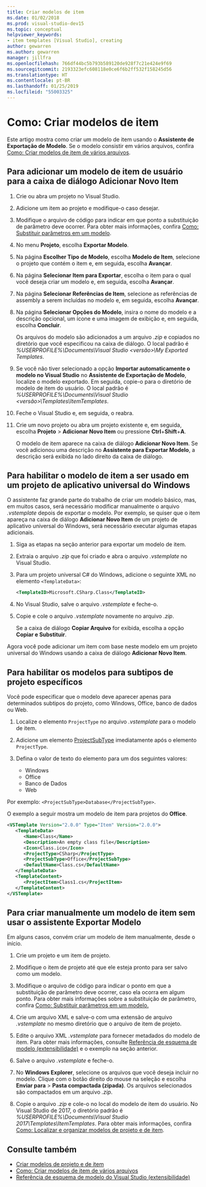 ```yaml
---
title: Criar modelos de item
ms.date: 01/02/2018
ms.prod: visual-studio-dev15
ms.topic: conceptual
helpviewer_keywords:
- item templates [Visual Studio], creating
author: gewarren
ms.author: gewarren
manager: jillfra
ms.openlocfilehash: 766df44bc5b793b589120de928f7c21e424e9f69
ms.sourcegitcommit: 2193323efc608118e0ce6f6b2ff532f158245d56
ms.translationtype: HT
ms.contentlocale: pt-BR
ms.lasthandoff: 01/25/2019
ms.locfileid: "55003325"
---
```

# <a name="how-to-create-item-templates"></a>Como: Criar modelos de item

Este artigo mostra como criar um modelo de item usando o **Assistente de Exportação de Modelo**. Se o modelo consistir em vários arquivos, confira [Como: Criar modelos de item de vários arquivos](../ide/how-to-create-multi-file-item-templates.md).

## <a name="to-add-a-user-item-template-to-the-add-new-item-dialog-box"></a>Para adicionar um modelo de item de usuário para a caixa de diálogo Adicionar Novo Item

1. Crie ou abra um projeto no Visual Studio.

1. Adicione um item ao projeto e modifique-o caso desejar.

1. Modifique o arquivo de código para indicar em que ponto a substituição de parâmetro deve ocorrer. Para obter mais informações, confira [Como: Substituir parâmetros em um modelo](../ide/how-to-substitute-parameters-in-a-template.md).

1. No menu **Projeto**, escolha **Exportar Modelo**.

1. Na página **Escolher Tipo de Modelo**, escolha **Modelo de Item**, selecione o projeto que contém o item e, em seguida, escolha **Avançar**.

1. Na página **Selecionar Item para Exportar**, escolha o item para o qual você deseja criar um modelo e, em seguida, escolha **Avançar**.

1. Na página **Selecionar Referências de Item**, selecione as referências de assembly a serem incluídas no modelo e, em seguida, escolha **Avançar**.

1. Na página **Selecionar Opções do Modelo**, insira o nome do modelo e a descrição opcional, um ícone e uma imagem de exibição e, em seguida, escolha **Concluir**.

    Os arquivos do modelo são adicionados a um arquivo *.zip* e copiados no diretório que você especificou na caixa de diálogo. O local padrão é *%USERPROFILE%\Documents\Visual Studio \<versão\>\My Exported Templates*.

1. Se você não tiver selecionado a opção **Importar automaticamente o modelo no Visual Studio** no **Assistente de Exportação de Modelo**, localize o modelo exportado. Em seguida, copie-o para o diretório de modelo de item do usuário. O local padrão é *%USERPROFILE%\Documents\Visual Studio \<versão\>\Templates\ItemTemplates*.

1. Feche o Visual Studio e, em seguida, o reabra.

1. Crie um novo projeto ou abra um projeto existente e, em seguida, escolha **Projeto** > **Adicionar Novo Item** ou pressione **Ctrl**+**Shift**+**A**.

   O modelo de item aparece na caixa de diálogo **Adicionar Novo Item**. Se você adicionou uma descrição no **Assistente para Exportar Modelo**, a descrição será exibida no lado direito da caixa de diálogo.

## <a name="to-enable-the-item-template-to-be-used-in-a-universal-windows-app-project"></a>Para habilitar o modelo de item a ser usado em um projeto de aplicativo universal do Windows

O assistente faz grande parte do trabalho de criar um modelo básico, mas, em muitos casos, será necessário modificar manualmente o arquivo *.vstemplate* depois de exportar o modelo. Por exemplo, se quiser que o item apareça na caixa de diálogo **Adicionar Novo Item** de um projeto de aplicativo universal do Windows, será necessário executar algumas etapas adicionais.

1. Siga as etapas na seção anterior para exportar um modelo de item.

1. Extraia o arquivo *.zip* que foi criado e abra o arquivo *.vstemplate* no Visual Studio.

1. Para um projeto universal C# do Windows, adicione o seguinte XML no elemento `<TemplateData>`:

   ```xml
   <TemplateID>Microsoft.CSharp.Class</TemplateID>
   ```

1. No Visual Studio, salve o arquivo *.vstemplate* e feche-o.

1. Copie e cole o arquivo *.vstemplate* novamente no arquivo *.zip*.

     Se a caixa de diálogo **Copiar Arquivo** for exibida, escolha a opção **Copiar e Substituir**.

Agora você pode adicionar um item com base neste modelo em um projeto universal do Windows usando a caixa de diálogo **Adicionar Novo Item**.

## <a name="to-enable-templates-for-specific-project-subtypes"></a>Para habilitar os modelos para subtipos de projeto específicos

Você pode especificar que o modelo deve aparecer apenas para determinados subtipos do projeto, como Windows, Office, banco de dados ou Web.

1. Localize o elemento `ProjectType` no arquivo *.vstemplate* para o modelo de item.

1. Adicione um elemento [ProjectSubType](../extensibility/projectsubtype-element-visual-studio-templates.md) imediatamente após o elemento `ProjectType`.

1. Defina o valor de texto do elemento para um dos seguintes valores:

    - Windows
    - Office
    - Banco de Dados
    - Web

Por exemplo: `<ProjectSubType>Database</ProjectSubType>`.

O exemplo a seguir mostra um modelo de item para projetos do **Office**.

```xml
<VSTemplate Version="2.0.0" Type="Item" Version="2.0.0">
   <TemplateData>
      <Name>Class</Name>
      <Description>An empty class file</Description>
      <Icon>Class.ico</Icon>
      <ProjectType>CSharp</ProjectType>
      <ProjectSubType>Office</ProjectSubType>
      <DefaultName>Class.cs</DefaultName>
   </TemplateData>
   <TemplateContent>
      <ProjectItem>Class1.cs</ProjectItem>
   </TemplateContent>
</VSTemplate>
```

## <a name="to-manually-create-an-item-template-without-using-the-export-template-wizard"></a>Para criar manualmente um modelo de item sem usar o assistente Exportar Modelo

Em alguns casos, convém criar um modelo de item manualmente, desde o início.

1. Crie um projeto e um item de projeto.

1. Modifique o item de projeto até que ele esteja pronto para ser salvo como um modelo.

1. Modifique o arquivo de código para indicar o ponto em que a substituição de parâmetro deve ocorrer, caso ela ocorra em algum ponto. Para obter mais informações sobre a substituição de parâmetro, confira [Como: Substituir parâmetros em um modelo.](../ide/how-to-substitute-parameters-in-a-template.md)

1. Crie um arquivo XML e salve-o com uma extensão de arquivo *.vstemplate* no mesmo diretório que o arquivo de item de projeto.

1. Edite o arquivo XML *.vstemplate* para fornecer metadados do modelo de item. Para obter mais informações, consulte [Referência de esquema de modelo (extensibilidade)](../extensibility/visual-studio-template-schema-reference.md) e o exemplo na seção anterior.

1. Salve o arquivo *.vstemplate* e feche-o.

1. No **Windows Explorer**, selecione os arquivos que você deseja incluir no modelo. Clique com o botão direito do mouse na seleção e escolha **Enviar para** > **Pasta compactada (zipada)**. Os arquivos selecionados são compactados em um arquivo *.zip*.

1. Copie o arquivo *.zip* e cole-o no local do modelo de item do usuário. No Visual Studio de 2017, o diretório padrão é *%USERPROFILE%\Documents\Visual Studio 2017\Templates\ItemTemplates*. Para obter mais informações, confira [Como: Localizar e organizar modelos de projeto e de item](../ide/how-to-locate-and-organize-project-and-item-templates.md).

## <a name="see-also"></a>Consulte também

- [Criar modelos de projeto e de item](../ide/creating-project-and-item-templates.md)
- [Como: Criar modelos de item de vários arquivos](../ide/how-to-create-multi-file-item-templates.md)
- [Referência de esquema de modelo do Visual Studio (extensibilidade)](../extensibility/visual-studio-template-schema-reference.md)
